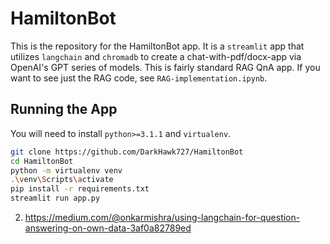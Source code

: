 # HamiltonBot

This is the repository for the HamiltonBot app. It is a `streamlit` app that utilizes `langchain` and `chromadb` to create a chat-with-pdf/docx-app via OpenAI's GPT series of models. This is fairly standard RAG QnA app. If you want to see just the RAG code, see `RAG-implementation.ipynb`.

## Running the App

You will need to install `python>=3.1.1` and `virtualenv`.

```sh
git clone https://github.com/DarkHawk727/HamiltonBot
cd HamiltonBot
python -m virtualenv venv
.\venv\Scripts\activate
pip install -r requirements.txt
streamlit run app.py
```

2. https://medium.com/@onkarmishra/using-langchain-for-question-answering-on-own-data-3af0a82789ed